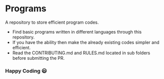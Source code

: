 # Programs
A repository to store efficient program codes.
* Find basic programs written in different languages through this repository.
* If you have the ability then make the already existing codes simpler and efficient.
* Read the CONTRIBUTING.md and RULES.md located in sub folders before submitting the PR.
### Happy Coding 😃
